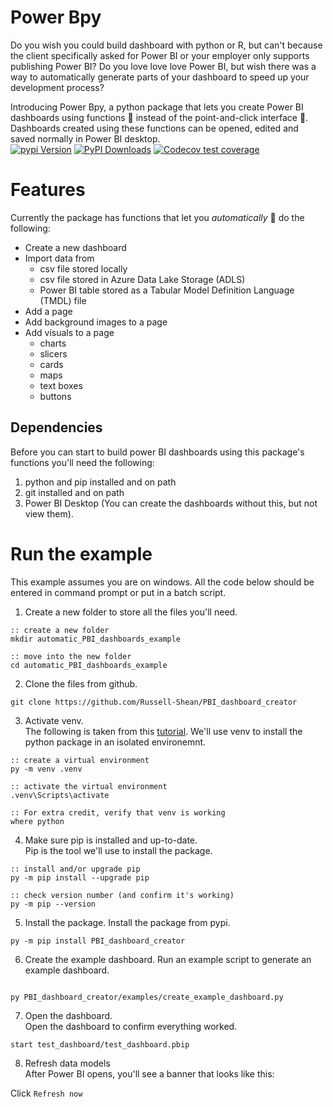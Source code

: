 # Power Bpy
Do you wish you could build dashboard with python or R, but can't because the client specifically asked for Power BI or your employer only supports publishing Power BI? Do you love love love Power BI, but wish there was a way to automatically generate parts of your dashboard to speed up your development process?          

Introducing Power Bpy, a python package that lets you create Power BI dashboards using functions 💪 instead of the point-and-click interface 🥹. Dashboards created using these functions can be opened, edited and saved normally in Power BI desktop.        
[![pypi Version](https://img.shields.io/pypi/v/PBI-dashboard-creator.svg?style=flat-square&logo=pypi&logoColor=white)](https://pypi.org/project/PBI-dashboard-creator/)
[![PyPI Downloads](https://static.pepy.tech/badge/pbi-dashboard-creator)](https://pepy.tech/projects/pbi-dashboard-creator)
[![Codecov test coverage](https://codecov.io/gh/Russell-Shean/PBI-dashboard-creator/branch/master/graph/badge.svg)](https://app.codecov.io/gh/Russell-Shean/PBI-dashboard-creator?branch=master)

           
# Features      
Currently the package has functions that let you *automatically* 🥳 do the following:     
- Create a new dashboard
- Import data from
  - csv file stored locally 
  - csv file stored in Azure Data Lake Storage (ADLS)
  - Power BI table stored as a Tabular Model Definition Language (TMDL) file
- Add a page
- Add background images to a page
- Add visuals to a page
  - charts
  - slicers
  - cards
  - maps
  - text boxes
  - buttons

## Dependencies    
Before you can start to build power BI dashboards using this package's functions you'll need the following: 
1. python and pip installed and on path
2. git installed and on path
3. Power BI Desktop (You can create the dashboards without this, but not view them).      


# Run the example
This example assumes you are on windows. All the code below should be entered in command prompt or put in a batch script.      

1. Create a new folder to store all the files you'll need.    
```batchfile
:: create a new folder
mkdir automatic_PBI_dashboards_example

:: move into the new folder
cd automatic_PBI_dashboards_example
```
2. Clone the files from github.    
```batchfile
git clone https://github.com/Russell-Shean/PBI_dashboard_creator
```
3. Activate venv.    
The following is taken from this <a href="https://packaging.python.org/en/latest/guides/installing-using-pip-and-virtual-environments/">tutorial</a>. We'll use venv to install the python package in an isolated environemnt.   
```batchfile
:: create a virtual environment
py -m venv .venv

:: activate the virtual environment
.venv\Scripts\activate

:: For extra credit, verify that venv is working
where python

```

4. Make sure pip is installed and up-to-date.    
Pip is the tool we'll use to install the package.  
```batchfile
:: install and/or upgrade pip
py -m pip install --upgrade pip

:: check version number (and confirm it's working)
py -m pip --version

```   
   
5. Install the package.
Install the package from pypi.     
```batchfile
py -m pip install PBI_dashboard_creator

```     

6. Create the example dashboard.
Run an example script to generate an example dashboard.
```batchfile

py PBI_dashboard_creator/examples/create_example_dashboard.py

```     
    
7. Open the dashboard.      
Open the dashboard to confirm everything worked. 
```
start test_dashboard/test_dashboard.pbip
```

8. Refresh data models   
After Power BI opens, you'll see a banner that looks like this:    


Click `Refresh now`
